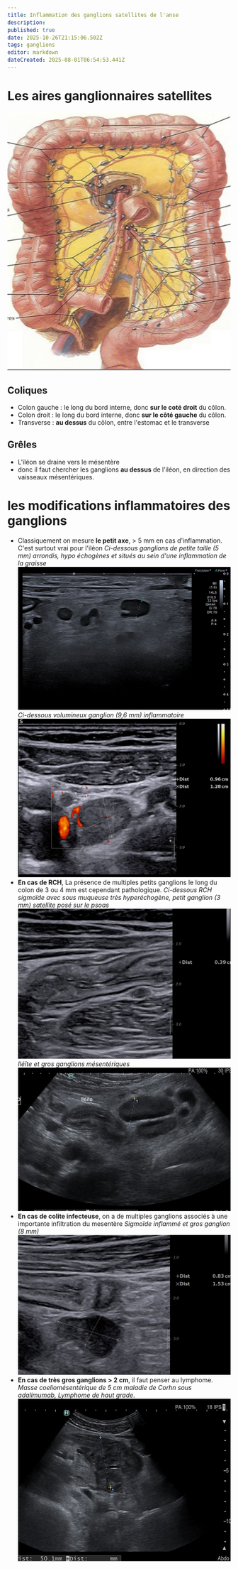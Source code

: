 ```yaml
---
title: Inflammation des ganglions satellites de l'anse
description: 
published: true
date: 2025-10-26T21:15:06.502Z
tags: ganglions
editor: markdown
dateCreated: 2025-08-01T06:54:53.441Z
---
```



# Les aires ganglionnaires satellites #
![ganglionscolon.jpg](/anatomie_typique/ganglionscolon.jpg)
## Сoliques ##
- Colon gauche : le long du bord interne, donc **sur le coté droit** du côlon.
- Colon droit : le long du bord interne, donc **sur le côté gauche** du côlon.
- Transverse : **au dessus** du côlon, entre l'estomac et le transverse

## Grêles ##
- L'iléon se draine vers le mésentère 
- donc il faut chercher les ganglions **au dessus** de l'iléon, en direction des vaisseaux mésentériques.

# les modifications inflammatoires des ganglions 
- Classiquement on mesure **le petit axe**, > 5 mm en cas d'inflammation. C'est surtout vrai pour l'iléon
*Ci-dessous ganglions de petite taille (5 mm) arrondis, hypo échogènes et situés au sein d'une inflammation de la graisse*
![gginflammes.jpg](/imagetypeetanatomie/gginflammes.jpg)
*Ci-dessous volumineux ganglion (9,6 mm) inflammatoire*
![grosgginflam2.jpg](/imagetypeetanatomie/grosgginflam2.jpg)
- **En cas de RCH**, La présence de multiples petits ganglions le long du colon de 3 ou 4 mm est cependant pathologique.
*Ci-dessous RCH sigmoïde avec sous muqueuse très hyperéchogène, petit ganglion (3 mm) satellite posé sur le psoas*
![rchpetitgginf.jpg](/imagetypeetanatomie/rchpetitgginf.jpg)
*Iléïte et gros ganglions mésentériques*
![ileitegggros_copie.jpg](/imagetypeetanatomie/ileitegggros_copie.jpg)
- **En cas de colite infecteuse**, on a de multiples ganglions associés à une importante infiltration du mesentère
*Sigmoïde inflammé et gros ganglion (8 mm)*![rchgrosgg2.jpg](/imagetypeetanatomie/rchgrosgg2.jpg)
- **En cas de très gros ganglions > 2 cm**, il faut penser au lymphome.
*Masse coeliomésentérique de 5 cm maladie de Corhn sous adalimumab, Lymphome de haut grade*.![lmnhgge.jpg](/imagetypeetanatomie/lmnhgge.jpg)
